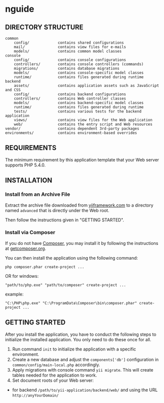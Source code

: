 nguide
======

DIRECTORY STRUCTURE
-------------------

```
common
	config/				contains shared configurations
	mail/				contains view files for e-mails
	models/				contains common model classes
console
	config/				contains console configurations
	controllers/		contains console controllers (commands)
	migrations/			contains database migrations
	models/				contains console-specific model classes
	runtime/			contains files generated during runtime
backend
	assets/				contains application assets such as JavaScript and CSS
	config/				contains backend configurations
	controllers/		contains Web controller classes
	models/				contains backend-specific model classes
	runtime/			contains files generated during runtime
	tests/				contains various tests for the backend application
	views/				contains view files for the Web application
	web/				contains the entry script and Web resources
vendor/					contains dependent 3rd-party packages
environments/			contains environment-based overrides
```

REQUIREMENTS
------------

The minimum requirement by this application template that your Web server supports PHP 5.4.0.

INSTALLATION
------------

### Install from an Archive File

Extract the archive file downloaded from [yiiframework.com](http://www.yiiframework.com/download/) to
a directory named `advanced` that is directly under the Web root.

Then follow the instructions given in "GETTING STARTED".


### Install via Composer

If you do not have [Composer](http://getcomposer.org/), you may install it by following the instructions
at [getcomposer.org](http://getcomposer.org/doc/00-intro.md#installation-nix).

You can then install the application using the following command:

~~~
php composer.phar create-project ...
~~~

OR for windows:
~~~
"path/to/php.exe" "path/to/composer" create-project ...
~~~
example:
~~~
"C:\PHP\php.exe" "C:\ProgramData\Composer\bin\composer.phar" create-project ...
~~~

GETTING STARTED
---------------

After you install the application, you have to conduct the following steps to initialize
the installed application. You only need to do these once for all.

1. Run command `init` to initialize the application with a specific environment.
2. Create a new database and adjust the `components['db']` configuration in `common/config/main-local.php` accordingly.
3. Apply migrations with console command `yii migrate`. This will create tables needed for the application to work.
4. Set document roots of your Web server:

- for backend `/path/to/yii-application/backend/web/` and using the URL `http://anyYourDomain/`
